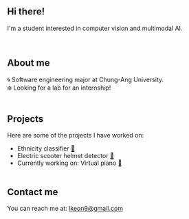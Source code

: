 <div align="left">
<br/>

## Hi there!
<p>
I'm a student interested in computer vision and multimodal AI.
</p></br>

## About me
🌀 Software engineering major at Chung-Ang University. </br>
❄️ Looking for a lab for an internship!
</br></br>

## Projects
Here are some of the projects I have worked on:
- Ethnicity classifier <a href="https://github.com/klee9/Spectator-Ethnicity-Classifier">🔗</a>
- Electric scooter helmet detector <a href="https://github.com/klee9/Kickboard-Detection">🔗</a>
- Currently working on: Virtual piano <a href="https://github.com/klee9/ar-piano">🔗</a></br></br>


## Contact me
You can reach me at: lkeon9@gmail.com

</div>

